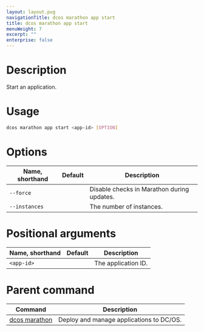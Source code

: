 ```yaml
---
layout: layout.pug
navigationTitle: dcos marathon app start
title: dcos marathon app start
menuWeight: 7
excerpt: ""
enterprise: false
---
```

<!-- This source repo for this topic is https://github.com/dcos/dcos-docs -->

# Description

Start an application.

# Usage

```bash
dcos marathon app start <app-id> [OPTION]
```

# Options

| Name, shorthand | Default | Description                                |
| --------------- | ------- | ------------------------------------------ |
| `--force`       |         | Disable checks in Marathon during updates. |
| `--instances`   |         | The number of instances.                   |

# Positional arguments

| Name, shorthand  | Default | Description         |
| ---------------- | ------- | ------------------- |
| `<app-id>` |         | The application ID. |

# Parent command

| Command                                                     | Description                              |
| ----------------------------------------------------------- | ---------------------------------------- |
| [dcos marathon](/1.10/cli/command-reference/dcos-marathon/) | Deploy and manage applications to DC/OS. |

<!-- # Examples -->